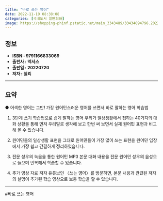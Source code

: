 ```yaml
---
title: "바로 쓰는 영어"
date: 2022-11-10 08:38:08
categories: [국내도서 일반회화]
image: https://shopping-phinf.pstatic.net/main_3343489/33434894796.20221019151259.jpg
---
```


## **정보**

- **ISBN : 9791166833069**
- **출판사 : 넥서스**
- **출판일 : 20220720**
- **저자 : 셀리**

------



## **요약**



● 어색한 영어는 그만!
가장 원어민스러운 영어를 쓰면서 바로 말하는 영어 학습법

1. 3단계 쓰기 학습법으로 쉽게 말하는 영어
우리가 일상생활에서 접하는 40가지의 대화 상황을 통해 먼저 우리말로 생각해 보고 한번 써 보면서 실제 원어민 표현과 비교해 볼 수 있습니다.

2. 원어민들의 일상생활 표현을 그대로
원어민들이 가장 많이 쓰는 표현을 원어민 입장에서 가장 쉽고 간결하게 정리하였습니다. 

3. 전문 성우의 녹음을 통한 원어민 MP3
본문 대화 내용을 전문 원어민 성우의 음성으로 들으며 반복해서 학습할 수 있습니다. 

4. 추가 영상 자료
저자 유튜브인 〈쓰는 영어〉를 방문하면, 본문 내용과 관련된 저자의 설명이 추가된 학습 영상으로 보충 학습을 할 수 있습니다.



------

#바로 쓰는 영어


